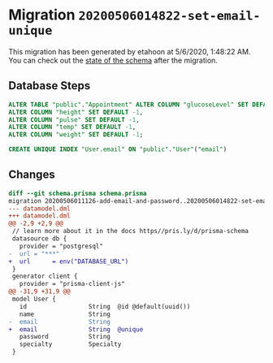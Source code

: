 # Migration `20200506014822-set-email-unique`

This migration has been generated by etahoon at 5/6/2020, 1:48:22 AM.
You can check out the [state of the schema](./schema.prisma) after the migration.

## Database Steps

```sql
ALTER TABLE "public"."Appointment" ALTER COLUMN "glucoseLevel" SET DEFAULT -1,
ALTER COLUMN "height" SET DEFAULT -1,
ALTER COLUMN "pulse" SET DEFAULT -1,
ALTER COLUMN "temp" SET DEFAULT -1,
ALTER COLUMN "weight" SET DEFAULT -1;

CREATE UNIQUE INDEX "User.email" ON "public"."User"("email")
```

## Changes

```diff
diff --git schema.prisma schema.prisma
migration 20200506011126-add-email-and-password..20200506014822-set-email-unique
--- datamodel.dml
+++ datamodel.dml
@@ -2,9 +2,9 @@
 // learn more about it in the docs https//pris.ly/d/prisma-schema
 datasource db {
   provider = "postgresql"
-  url = "***"
+  url      = env("DATABASE_URL")
 }
 generator client {
   provider = "prisma-client-js"
@@ -31,9 +31,9 @@
 model User {
   id                 String  @id @default(uuid())
   name               String
-  email              String
+  email              String  @unique
   password           String
   specialty          Specialty
 }
```


